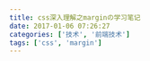 ```yaml
---
title: css深入理解之marginの学习笔记
date: 2017-01-06 07:26:27
categories: ['技术', '前端技术']
tags: ['css', 'margin']
---
```

